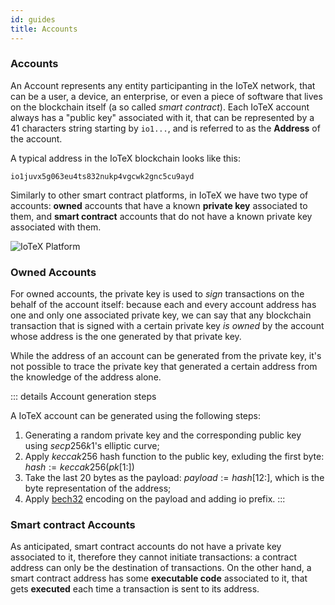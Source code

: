 ```yaml
---
id: guides
title: Accounts
---
```


### Accounts

An Account represents any entity participanting in the IoTeX network, that can be a user, a device, an enterprise, or even a piece of software that lives on the blockchain itself (a so called _smart contract_). Each IoTeX account always has a "public key" associated with it, that can be represented by a 41 characters string starting by `io1...`, and is referred to as the **Address** of the account.

A typical address in the IoTeX blockchain looks like this:

`io1juvx5g063eu4ts832nukp4vgcwk2gnc5cu9ayd`

Similarly to other smart contract platforms, in IoTeX we have two type of accounts: **owned** accounts that have a known **private key** associated to them, and **smart contract** accounts that do not have a known private key associated with them.

![IoTeX Platform](/img/introduction/accounts.png)

### Owned Accounts

For owned accounts, the private key is used to _sign_ transactions on the behalf of the account itself: because each and every account address has one and only one associated private key, we can say that any blockchain transaction that is signed with a certain private key _is owned_ by the account whose address is the one generated by that private key.

While the address of an account can be generated from the private key, it's not possible to trace the private key that generated a certain address from the knowledge of the address alone.

::: details Account generation steps

A IoTeX account can be generated using the following steps:

1. Generating a random private key and the corresponding public key using $secp256k1$'s elliptic curve;
2. Apply $keccak256$ hash function to the public key, exluding the first byte: $hash := keccak256(pk[1:])$
3. Take the last 20 bytes as the payload: $payload := hash[12:]$, which is the byte representation of the address;
4. Apply [bech32](https://github.com/bitcoin/bips/blob/master/bip-0173.mediawiki) encoding on the payload and adding io prefix.
   :::

### Smart contract Accounts

As anticipated, smart contract accounts do not have a private key associated to it, therefore they cannot initiate transactions: a contract address can only be the destination of transactions. On the other hand, a smart contract address has some **executable code** associated to it, that gets **executed** each time a transaction is sent to its address.
